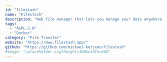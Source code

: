 ```yaml
---
id: "filestash"
name: "Filestash"
description: "Web file manager that lets you manage your data anywhere it is located: FTP, SFTP, WebDAV, Git, S3, Minio, Dropbox, or Google Drive."
tags:
  - "AGPL-3.0"
  - "Docker"
category: "File Transfer"
website: "https://www.filestash.app/"
github: "https://github.com/mickael-kerjean/filestash"
#image: "/placeholder.svg?height=300&width=400"
---
```



